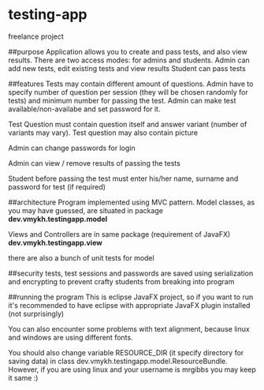 # testing-app
freelance project

##purpose
Application allows you to create and pass tests, and also view results. 
There are two access modes: for admins and students.
Admin can add new tests, edit existing tests and view results
Student can pass tests

##features
Tests may contain different amount of questions. Admin have to specify number of question per session (they will be chosen randomly for tests) and minimum number for passing the test. Admin can make test available/non-availabe and set password for it.

Test Question must contain question itself and answer variant (number of variants may vary). Test question may also contain picture

Admin can change passwords for login

Admin can view / remove results of passing the tests

Student before passing the test must enter his/her name, surname and password for test (if required)


##architecture
Program implemented using MVC pattern. Model classes, as you may have guessed, are situated in package **dev.vmykh.testingapp.model**

Views and Controllers are in same package (requirement of JavaFX) **dev.vmykh.testingapp.view**

there are also a bunch of unit tests for model

##security
tests, test sessions and passwords are saved using serialization and encrypting to prevent crafty students from breaking into program

##running the program
This is eclipse JavaFX project, so if you want to run it's recommended to have eclipse with appropriate JavaFX plugin installed (not surprisingly)

You can also encounter some problems with text alignment, because linux and windows are using different fonts.

You should also change variable RESOURCE_DIR (it specify directory for saving data) in class dev.vmykh.testingapp.model.ResourceBundle. 
However, if you are using linux and your username is mrgibbs you may keep it same :)





